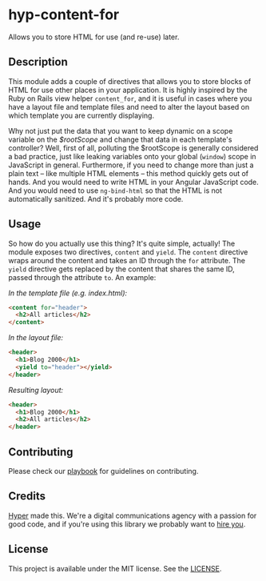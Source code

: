 # hyp-content-for

Allows you to store HTML for use (and re-use) later.

## Description

This module adds a couple of directives that allows you to store blocks of HTML
for use other places in your application. It is highly inspired by the Ruby on
Rails view helper `content_for`, and it is useful in cases where you have a
layout file and template files and need to alter the layout based on which
template you are currently displaying.

Why not just put the data that you want to keep dynamic on a scope variable on
the _$rootScope_ and change that data in each template's controller? Well, first
of all, polluting the $rootScope is generally considered a bad practice, just
like leaking variables onto your global (`window`) scope in JavaScript in
general. Furthermore, if you need to change more than just a plain text – like
multiple HTML elements – this method quickly gets out of hands. And you would
need to write HTML in your Angular JavaScript code. And you would need to use
`ng-bind-html` so that the HTML is not automatically sanitized. And it's
probably more code.

## Usage

So how do you actually use this thing? It's quite simple, actually! The module
exposes two directives, `content` and `yield`. The `content` directive wraps
around the content and takes an ID through the `for` attribute. The `yield`
directive gets replaced by the content that shares the same ID, passed through
the attribute `to`. An example:

_In the template file (e.g. index.html):_

```html
<content for="header">
  <h2>All articles</h2>
</content>
```

_In the layout file:_

```html
<header>
  <h1>Blog 2000</h1>
  <yield to="header"></yield>
</header>
```

_Resulting layout:_

```html
<header>
  <h1>Blog 2000</h1>
  <h2>All articles</h2>
</header>
```

## Contributing

Please check our [playbook] for guidelines on contributing.

[playbook]: https://github.com/hyperoslo/playbook/blob/master/GIT_AND_GITHUB.md

## Credits

[Hyper] made this. We're a digital communications agency with a passion for good
code, and if you're using this library we probably want to [hire you].

[hyper]: http://hyper.no
[hire you]: http://www.hyper.no/jobs

## License

This project is available under the MIT license. See the [LICENSE].

[license]: https://github.com/hyperoslo/hyp-content-for-angular/blob/master/LICENSE.md

